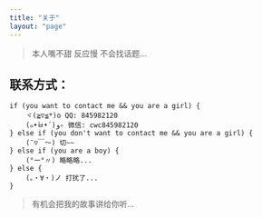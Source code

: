 ```yaml
---
title: "关于"
layout: "page"
---
```


>本人嘴不甜 反应慢 不会找话题...

联系方式：
-------
```
if (you want to contact me && you are a girl) {
    ヾ(≧▽≦*)o QQ: 845982120 
    (๑•̀ㅂ•́)و✧ 微信: cwc845982120
} else if (you don't want to contact me && you are a girl) {
    (ˉ▽￣～) 切~~
} else if (you are a boy) {
    (°ー°〃) 略略略...
} else {
    (。・∀・)ノ 打扰了...
}

```


>有机会把我的故事讲给你听...
